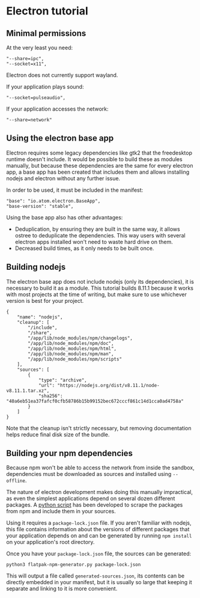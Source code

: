 # Electron tutorial


## Minimal permissions

At the very least you need:

    "--share=ipc",
    "--socket=x11",
Electron does not currently support wayland.

If your application plays sound:

    "--socket=pulseaudio",

If your application accesses the network:

    "--share=network"

## Using the electron base app

Electron requires some legacy dependencies like gtk2 that the freedesktop runtime doesn't include. It would be possible to build these as modules manually, but because these dependencies are the same for every electron app, a base app has been created that includes them and allows installing nodejs and electron without any further issue.

In order to be used, it must be included in the manifest:

    "base": "io.atom.electron.BaseApp",
    "base-version": "stable",

Using the base app also has other advantages:
 - Deduplication, by ensuring they are built in the same way, it allows ostree to deduplicate the dependencies. This way users with several electron apps installed won't need to waste hard drive on them.
 - Decreased build times, as it only needs to be built once.

## Building nodejs

The electron base app does not include nodejs (only its dependencies), it is necessary to build it as a module. This tutorial builds 8.11.1 because it works with most projects at the time of writing, but make sure to use whichever version is best for your project.

    {
        "name": "nodejs",
        "cleanup": [
            "/include",
            "/share",
            "/app/lib/node_modules/npm/changelogs",
            "/app/lib/node_modules/npm/doc",
            "/app/lib/node_modules/npm/html",
            "/app/lib/node_modules/npm/man",
            "/app/lib/node_modules/npm/scripts"
        ],
        "sources": [
            {
                "type": "archive",
                "url": "https://nodejs.org/dist/v8.11.1/node-v8.11.1.tar.xz",
                "sha256": "40a6eb51ea37fafcf0cfb58786b15b99152bec672cccf861c14d1cca0ad4758a"
            }
        ]
    }

Note that the cleanup isn't strictly necessary, but removing documentation helps reduce final disk size of the bundle.

## Building your npm dependencies

Because npm won't be able to access the network from inside the sandbox, dependencies must be downloaded as sources and installed using `--offline`.

The nature of electron development makes doing this manually impractical, as even the simplest applications depend on several dozen different packages. A [python script](https://github.com/flatpak/flatpak-builder-tools/tree/master/npm) has been developed to scrape the packages from npm and include them in your sources.

Using it requires a `package-lock.json` file. If you aren't familiar with nodejs, this file contains information about the versions of different packages that your application depends on and can be generated by running `npm install` on your application's root directory.

Once you have your `package-lock.json` file, the sources can be generated:

    python3 flatpak-npm-generator.py package-lock.json

This will output a file called `generated-sources.json`, its contents can be directly embedded in your manifest, but it is usually so large that keeping it separate and linking to it is more convenient.
